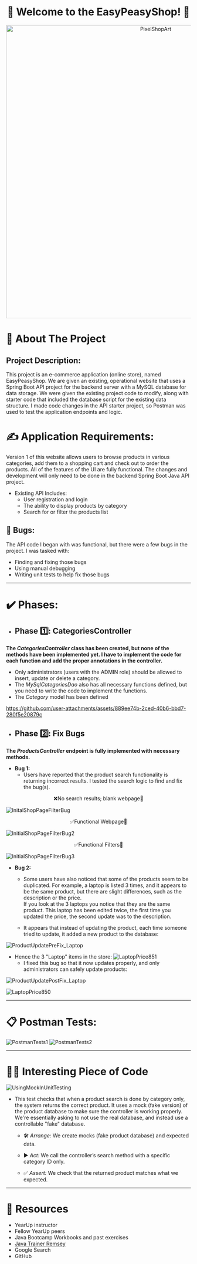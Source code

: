 <div align="center">
  <h1>🏪 Welcome to the EasyPeasyShop! 🛒</h1>

  <img src="https://github.com/user-attachments/assets/d52544aa-2bad-45d9-9e14-c82a62965f64" alt="PixelShopArt" width="800"/>
</div>



# 📖 About The Project

## Project Description:
This project is an e-commerce application (online store), named EasyPeasyShop. We are given an existing, operational website that uses a Spring Boot API project for the backend server with a MySQL database for data storage. We were given the existing project code to modify, along with starter code that included the database script for the existing data structure. I made code changes in the API starter project, so Postman was used to test the application endpoints and logic. 

# ✍️ Application Requirements: 
Version 1 of this website allows users to browse products in various categories, 
add them to a shopping cart and check out to order the products. All of the 
features of the UI are fully functional. The changes and development will only 
need to be done in the backend Spring Boot Java API project. 
- Existing API Includes:
  - User registration and login
  - The ability to display products by category
  - Search for or filter the products list

## 🐞 Bugs:
The API code I began with was functional, but there were a few bugs in the project. I was tasked with:

  - Finding and fixing those bugs
  - Using manual debugging
  - Writing unit tests to help fix those bugs
---

# ✔️ Phases:
- ## Phase 1️⃣: CategoriesController
**The *CategoriesController* class has been created, but none of the methods have been implemented yet. I have to implement the code for each function and add the proper annotations in the controller.**
  - Only administrators (users with the ADMIN role) should be allowed to insert, update or delete a category.
  - The *MySqlCategoriesDao* also has all necessary functions defined, but you 
need to write the code to implement the functions.
  - The *Category* model has been defined



https://github.com/user-attachments/assets/889ee74b-2ced-40b6-bbd7-280f5e20879c


   
- ## Phase 2️⃣: Fix Bugs
**The *ProductsController* endpoint is fully implemented with necessary methods.**
  - **Bug 1:**
    - Users have reported that the product search functionality is returning incorrect 
results. I tested the search logic to find and fix the bug(s).

<div align="center">
❌No search results; blank webpage🔎
</div>

![InitalShopPageFilterBug](https://github.com/user-attachments/assets/57e9ac1f-7474-489a-b13c-5fa0e5289403)

<div align="center">
✅Functional Webpage🔎
</div>

![InitialShopPageFilterBug2](https://github.com/user-attachments/assets/e64b30bd-e2e3-4105-97a5-db31d625bb05)

<div align="center">
✅Functional Filters🔎
</div>

![InitialShopPageFilterBug3](https://github.com/user-attachments/assets/98069804-4e3a-4c55-889a-b36e370ee6a7)

    
  - **Bug 2:**
    - Some users have also noticed that some of the products seem to be duplicated. 
For example, a laptop is listed 3 times, and it appears to be the same product, but 
there are slight differences, such as the description or the price.  
If you look at the 3 laptops you notice that they are the same product. This laptop 
has been edited twice, the first time you updated the price, the second update 
was to the description.

    - It appears that instead of updating the product, each time someone tried to update, it added a new product to the database:

![ProductUpdatePreFix_Laptop](https://github.com/user-attachments/assets/ddb94b4b-14b9-4575-a98a-abb21e5933da)
   
  - Hence the 3 "Laptop" items in the store:
![LaptopPrice851](https://github.com/user-attachments/assets/a58a1064-0745-45f8-b2d0-8de4f0bf07f8)
    - I fixed this bug so that it now updates properly, and only administrators can safely update products:

![ProductUpdatePostFix_Laptop](https://github.com/user-attachments/assets/2050983e-7627-444b-a627-445badd88f96)

![LaptopPrice850](https://github.com/user-attachments/assets/78014768-2c5c-42b5-a9cf-011fe15cbf7a)


---
# 📋 Postman Tests:
![PostmanTests1](https://github.com/user-attachments/assets/41737e7c-8c62-4b6e-80a0-b6e8295370b9)
![PostmanTests2](https://github.com/user-attachments/assets/6f2f9c3f-2f5a-42c1-aabf-0f0ef4ffc028)


---

# 👩‍💻 Interesting Piece of Code

![UsingMockInUnitTesting](https://github.com/user-attachments/assets/43156947-947e-4c9e-9f0c-8e6a3de1ce4f)
  - This test checks that when a product search is done by category only, the system returns the correct product. It uses a mock (fake version) of the product database to make sure the controller is working properly. We're essentially asking to not use the real database, and instead use a controllable "fake" database.
    - 🛠 *Arrange:*
We create mocks (fake product database) and expected data.

    - ▶️ *Act:*
We call the controller’s search method with a specific category ID only.

    - ✅ *Assert:*
We check that the returned product matches what we expected.


---

# 🌱 Resources
- YearUp instructor  
- Fellow YearUp peers  
- Java Bootcamp Workbooks and past exercises  
- [Java Trainer Remsey](https://chatgpt.com/g/g-6800332fde008191822e81c0f54c8321-java-trainer-remsey)  
- Google Search  
- GitHub  
